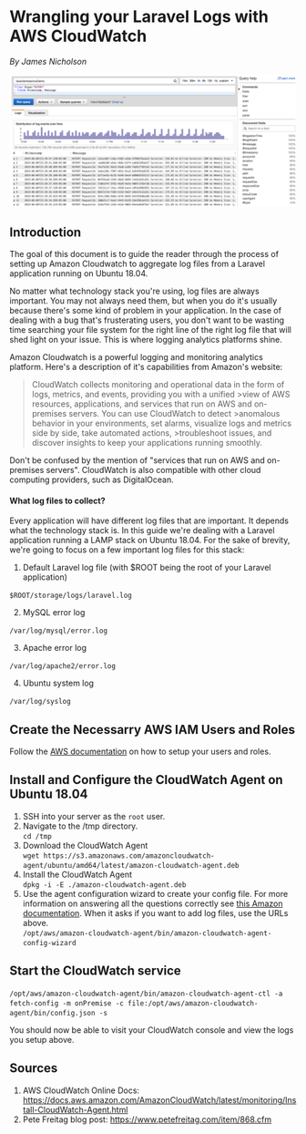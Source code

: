# Wrangling your Laravel Logs with AWS CloudWatch
*By James Nicholson*

<img src="images/cloudwatch-dashboard2.png" width="800"/>

## Introduction

The goal of this document is to guide the reader through the process of setting up Amazon Cloudwatch to aggregate
log files from a Laravel application running on Ubuntu 18.04.

No matter what technology stack you're using, log files are always important. You may not always need them, but when
you do it's usually because there's some kind of problem in your application. In the case of dealing with a bug that's
frusterating users, you don't want to be wasting time searching your file system for the right line of the right log
file that will shed light on your issue. This is where logging analytics platforms shine.

Amazon Cloudwatch is a powerful logging and monitoring analytics platform. Here's a description of it's capabilities
from Amazon's website:

>CloudWatch collects monitoring and operational data in the form of logs, metrics, and events, providing you with a unified >view of AWS resources, applications, and services that run on AWS and on-premises servers. You can use CloudWatch to detect >anomalous behavior in your environments, set alarms, visualize logs and metrics side by side, take automated actions, >troubleshoot issues, and discover insights to keep your applications
>running smoothly.

Don't be confused by the mention of "services that run on AWS and on-premises servers". CloudWatch is also compatible
with other cloud computing providers, such as DigitalOcean.

#### What log files to collect?

Every application will have different log files that are important. It depends what the technology stack is. In this
guide we're dealing with a Laravel application running a LAMP stack on Ubuntu 18.04. For the sake of brevity, we're
going to focus on a few important log files for this stack:

1. Default Laravel log file (with $ROOT being the root of your Laravel application)
  
`$ROOT/storage/logs/laravel.log`

2. MySQL error log  
  
`/var/log/mysql/error.log`

3. Apache error log  
  
`/var/log/apache2/error.log`

4. Ubuntu system log  
  
`/var/log/syslog`


## Create the Necessarry AWS IAM Users and Roles

Follow the [AWS documentation](https://docs.aws.amazon.com/AmazonCloudWatch/latest/monitoring/create-iam-roles-for-cloudwatch-agent.html) on how to setup your users and roles.

## Install and Configure the CloudWatch Agent on Ubuntu 18.04

1. SSH into your server as the `root` user.
2. Navigate to the /tmp directory.  
`cd /tmp`
3. Download the CloudWatch Agent  
`wget https://s3.amazonaws.com/amazoncloudwatch-agent/ubuntu/amd64/latest/amazon-cloudwatch-agent.deb`
4. Install the CloudWatch Agent  
`dpkg -i -E ./amazon-cloudwatch-agent.deb`
5. Use the agent configuration wizard to create your config file. For more information on answering all the questions
correctly see [this Amazon documentation](https://docs.aws.amazon.com/AmazonCloudWatch/latest/monitoring/create-cloudwatch-agent-configuration-file-wizard.html). When it asks if you want to add log files, use the URLs above.  
`/opt/aws/amazon-cloudwatch-agent/bin/amazon-cloudwatch-agent-config-wizard`


## Start the CloudWatch service

`/opt/aws/amazon-cloudwatch-agent/bin/amazon-cloudwatch-agent-ctl -a fetch-config -m onPremise -c file:/opt/aws/amazon-cloudwatch-agent/bin/config.json -s`

You should now be able to visit your CloudWatch console and view the logs you setup above.


## Sources

1. AWS CloudWatch Online Docs: https://docs.aws.amazon.com/AmazonCloudWatch/latest/monitoring/Install-CloudWatch-Agent.html
2. Pete Freitag blog post: https://www.petefreitag.com/item/868.cfm
